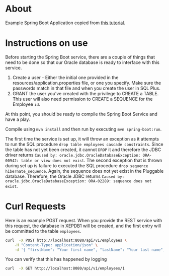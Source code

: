# About
Example Spring Boot Application copied from [this tutorial](https://www.javaguides.net/2020/01/spring-boot-hibernate-oracle-crud-example.html).

# Instructions on use

Before starting the Spring Boot service, there are a couple of things that need to be done so that our Oracle database is ready to interface with this service.

1. Create a user - Either the initial one provided in the resources/application.properties file, or one you specify. Make sure the passwords match in that file and when you create the user in SQL Plus.
2. GRANT the user you've created with the privilege to CREATE a TABLE. This user will also need permission to CREATE a SEQUENCE for the Employee `id`.

At this point, you should be ready to compile the Spring Boot Service and have a play.

Compile using `mvn install` and then run by executing `mvn spring-boot:run`.

The first time the service is set up, it will throw an exception as it attempts to run the SQL procedure `drop table employees cascade constraints`. Since the table has not yet been created, it cannot `DROP` it and therefore the JDBC driver returns `Caused by: oracle.jdbc.OracleDatabaseException: ORA-00942: table or view does not exist`. The second exception that is thrown during set up is failure to executed the SQL procedure `drop sequence hibernate_sequence`. Again, the sequence does not yet exist in the Pluggable database. Therefore, the Oracle JDBC returns `Caused by: oracle.jdbc.OracleDatabaseException: ORA-02289: sequence does not exist`.

# Curl Requests

Here is an example POST request. When you provide the REST service with this request, the database in XEPDB1 will be created, and the first entry will be committed to the table `employees`.

```bash
curl  -X POST http://localhost:8080/api/v1/employees \
	-H "Content-Type: application/json" \
	-d '{ "firstName": "Your first name", "lastName": "Your last name", "emailId": "domain@provider.tld" }'
```

You can verify that this has happened by logging

```bash
curl  -X GET http://localhost:8080/api/v1/employees/1
```